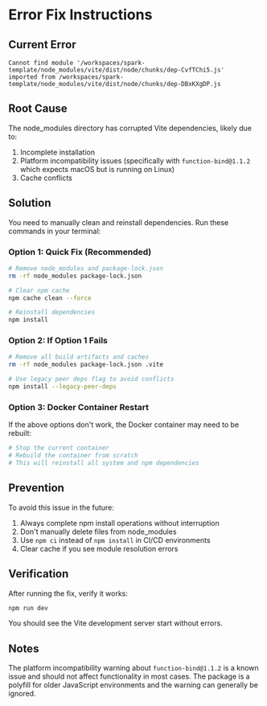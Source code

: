 # Error Fix Instructions

## Current Error
```
Cannot find module '/workspaces/spark-template/node_modules/vite/dist/node/chunks/dep-CvfTChi5.js' 
imported from /workspaces/spark-template/node_modules/vite/dist/node/chunks/dep-DBxKXgDP.js
```

## Root Cause
The node_modules directory has corrupted Vite dependencies, likely due to:
1. Incomplete installation
2. Platform incompatibility issues (specifically with `function-bind@1.1.2` which expects macOS but is running on Linux)
3. Cache conflicts

## Solution

You need to manually clean and reinstall dependencies. Run these commands in your terminal:

### Option 1: Quick Fix (Recommended)
```bash
# Remove node_modules and package-lock.json
rm -rf node_modules package-lock.json

# Clear npm cache
npm cache clean --force

# Reinstall dependencies
npm install
```

### Option 2: If Option 1 Fails
```bash
# Remove all build artifacts and caches
rm -rf node_modules package-lock.json .vite

# Use legacy peer deps flag to avoid conflicts
npm install --legacy-peer-deps
```

### Option 3: Docker Container Restart
If the above options don't work, the Docker container may need to be rebuilt:
```bash
# Stop the current container
# Rebuild the container from scratch
# This will reinstall all system and npm dependencies
```

## Prevention

To avoid this issue in the future:
1. Always complete npm install operations without interruption
2. Don't manually delete files from node_modules
3. Use `npm ci` instead of `npm install` in CI/CD environments
4. Clear cache if you see module resolution errors

## Verification

After running the fix, verify it works:
```bash
npm run dev
```

You should see the Vite development server start without errors.

## Notes

The platform incompatibility warning about `function-bind@1.1.2` is a known issue and should not affect functionality in most cases. The package is a polyfill for older JavaScript environments and the warning can generally be ignored.
